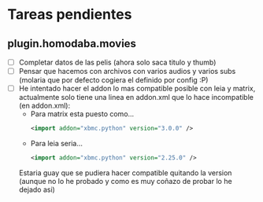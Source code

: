 # Tareas pendientes

## plugin.homodaba.movies
 * [ ] Completar datos de las pelis (ahora solo saca titulo y thumb)
 * [ ] Pensar que hacemos con archivos con varios audios y varios subs (molaria que por defecto cogiera el definido por config :P)
 * [ ] He intentado hacer el addon lo mas compatible posible con leia y matrix, actualmente solo tiene una linea en addon.xml que lo hace incompatible (en addon.xml): 
    - Para matrix esta puesto como...
        ```xml
        <import addon="xbmc.python" version="3.0.0" />
        ```
    - Para leia seria...
        ```xml
        <import addon="xbmc.python" version="2.25.0" />
        ```
    Estaria guay que se pudiera hacer compatible quitando la version (aunque no lo he probado y como es muy coñazo de probar lo he dejado asi)
